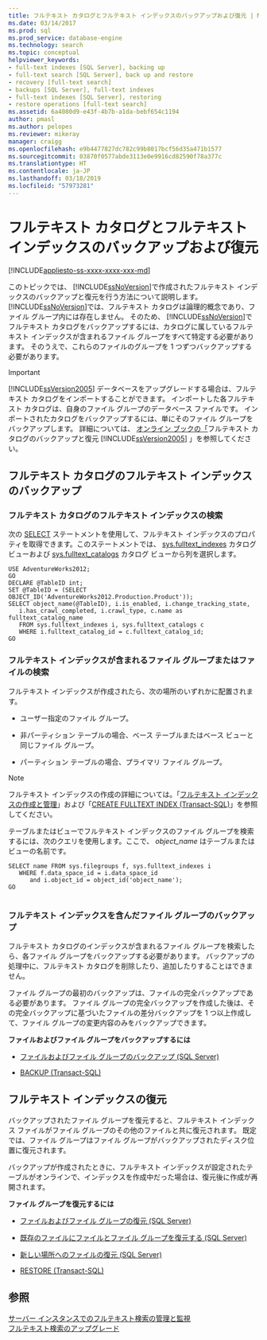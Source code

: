 ```yaml
---
title: フルテキスト カタログとフルテキスト インデックスのバックアップおよび復元 | Microsoft Docs
ms.date: 03/14/2017
ms.prod: sql
ms.prod_service: database-engine
ms.technology: search
ms.topic: conceptual
helpviewer_keywords:
- full-text indexes [SQL Server], backing up
- full-text search [SQL Server], back up and restore
- recovery [full-text search]
- backups [SQL Server], full-text indexes
- full-text indexes [SQL Server], restoring
- restore operations [full-text search]
ms.assetid: 6a4080d9-e43f-4b7b-a1da-bebf654c1194
author: pmasl
ms.author: pelopes
ms.reviewer: mikeray
manager: craigg
ms.openlocfilehash: e9b4477827dc782c99b8017bcf56d35a471b1577
ms.sourcegitcommit: 03870f0577abde3113e0e9916cd82590f78a377c
ms.translationtype: HT
ms.contentlocale: ja-JP
ms.lasthandoff: 03/18/2019
ms.locfileid: "57973281"
---
```

# <a name="back-up-and-restore-full-text-catalogs-and-indexes"></a>フルテキスト カタログとフルテキスト インデックスのバックアップおよび復元
[!INCLUDE[appliesto-ss-xxxx-xxxx-xxx-md](../../includes/appliesto-ss-xxxx-xxxx-xxx-md.md)]

  このトピックでは、 [!INCLUDE[ssNoVersion](../../includes/ssnoversion-md.md)]で作成されたフルテキスト インデックスのバックアップと復元を行う方法について説明します。 [!INCLUDE[ssNoVersion](../../includes/ssnoversion-md.md)]では、フルテキスト カタログは論理的概念であり、ファイル グループ内には存在しません。 そのため、 [!INCLUDE[ssNoVersion](../../includes/ssnoversion-md.md)]でフルテキスト カタログをバックアップするには、カタログに属しているフルテキスト インデックスが含まれるファイル グループをすべて特定する必要があります。 そのうえで、これらのファイルのグループを 1 つずつバックアップする必要があります。  
  
> [!IMPORTANT]  
>  [!INCLUDE[ssVersion2005](../../includes/ssversion2005-md.md)] データベースをアップグレードする場合は、フルテキスト カタログをインポートすることができます。 インポートした各フルテキスト カタログは、自身のファイル グループのデータベース ファイルです。 インポートされたカタログをバックアップするには、単にそのファイル グループをバックアップします。 詳細については、 [オンライン ブックの「](https://go.microsoft.com/fwlink/?LinkID=121052)フルテキスト カタログのバックアップと復元 [!INCLUDE[ssVersion2005](../../includes/ssversion2005-md.md)] 」を参照してください。  
  
##  <a name="backingup"></a> フルテキスト カタログのフルテキスト インデックスのバックアップ  
  
###  <a name="Find_FTIs_of_a_Catalog"></a> フルテキスト カタログのフルテキスト インデックスの検索  
 次の [SELECT](../../t-sql/queries/select-transact-sql.md) ステートメントを使用して、フルテキスト インデックスのプロパティを取得できます。このステートメントでは、 [sys.fulltext_indexes](../../relational-databases/system-catalog-views/sys-fulltext-indexes-transact-sql.md) カタログ ビューおよび [sys.fulltext_catalogs](../../relational-databases/system-catalog-views/sys-fulltext-catalogs-transact-sql.md) カタログ ビューから列を選択します。  
  
```  
USE AdventureWorks2012;  
GO  
DECLARE @TableID int;  
SET @TableID = (SELECT OBJECT_ID('AdventureWorks2012.Production.Product'));  
SELECT object_name(@TableID), i.is_enabled, i.change_tracking_state,   
   i.has_crawl_completed, i.crawl_type, c.name as fulltext_catalog_name   
   FROM sys.fulltext_indexes i, sys.fulltext_catalogs c   
   WHERE i.fulltext_catalog_id = c.fulltext_catalog_id;  
GO  
```  
  
  
###  <a name="Find_FG_of_FTI"></a> フルテキスト インデックスが含まれるファイル グループまたはファイルの検索  
 フルテキスト インデックスが作成されたら、次の場所のいずれかに配置されます。  
  
-   ユーザー指定のファイル グループ。  
  
-   非パーティション テーブルの場合、ベース テーブルまたはベース ビューと同じファイル グループ。  
  
-   パーティション テーブルの場合、プライマリ ファイル グループ。  
  
> [!NOTE]  
>  フルテキスト インデックスの作成の詳細については。「[フルテキスト インデックスの作成と管理](../../relational-databases/search/create-and-manage-full-text-indexes.md)」および「[CREATE FULLTEXT INDEX &#40;Transact-SQL&#41;](../../t-sql/statements/create-fulltext-index-transact-sql.md)」を参照してください。  
  
 テーブルまたはビューでフルテキスト インデックスのファイル グループを検索するには、次のクエリを使用します。ここで、 *object_name* はテーブルまたはビューの名前です。  
  
```  
SELECT name FROM sys.filegroups f, sys.fulltext_indexes i   
   WHERE f.data_space_id = i.data_space_id   
      and i.object_id = object_id('object_name');  
GO  
  
```  
  
  
###  <a name="Back_up_FTIs_of_FTC"></a> フルテキスト インデックスを含んだファイル グループのバックアップ  
 フルテキスト カタログのインデックスが含まれるファイル グループを検索したら、各ファイル グループをバックアップする必要があります。 バックアップの処理中に、フルテキスト カタログを削除したり、追加したりすることはできません。  
  
 ファイル グループの最初のバックアップは、ファイルの完全バックアップである必要があります。 ファイル グループの完全バックアップを作成した後は、その完全バックアップに基づいたファイルの差分バックアップを 1 つ以上作成して、ファイル グループの変更内容のみをバックアップできます。  
  
 **ファイルおよびファイル グループをバックアップするには**  
  
-   [ファイルおよびファイル グループのバックアップ &#40;SQL Server&#41;](../../relational-databases/backup-restore/back-up-files-and-filegroups-sql-server.md)  
  
-   [BACKUP &#40;Transact-SQL&#41;](../../t-sql/statements/backup-transact-sql.md)  
  
  
##  <a name="Restore_FTI"></a> フルテキスト インデックスの復元  
 バックアップされたファイル グループを復元すると、フルテキスト インデックス ファイルがファイル グループのその他のファイルと共に復元されます。 既定では、ファイル グループはファイル グループがバックアップされたディスク位置に復元されます。  
  
 バックアップが作成されたときに、フルテキスト インデックスが設定されたテーブルがオンラインで、インデックスを作成中だった場合は、復元後に作成が再開されます。  
  
 **ファイル グループを復元するには**  
  
-   [ファイルおよびファイル グループの復元 &#40;SQL Server&#41;](../../relational-databases/backup-restore/restore-files-and-filegroups-sql-server.md)  
  
-   [既存のファイルにファイルとファイル グループを復元する &#40;SQL Server&#41;](../../relational-databases/backup-restore/restore-files-and-filegroups-over-existing-files-sql-server.md)  
  
-   [新しい場所へのファイルの復元 &#40;SQL Server&#41;](../../relational-databases/backup-restore/restore-files-to-a-new-location-sql-server.md)  
  
-   [RESTORE &#40;Transact-SQL&#41;](../../t-sql/statements/restore-statements-transact-sql.md)  
  
  
## <a name="see-also"></a>参照  
 [サーバー インスタンスでのフルテキスト検索の管理と監視](../../relational-databases/search/manage-and-monitor-full-text-search-for-a-server-instance.md)   
 [フルテキスト検索のアップグレード](../../relational-databases/search/upgrade-full-text-search.md)  
  
  
